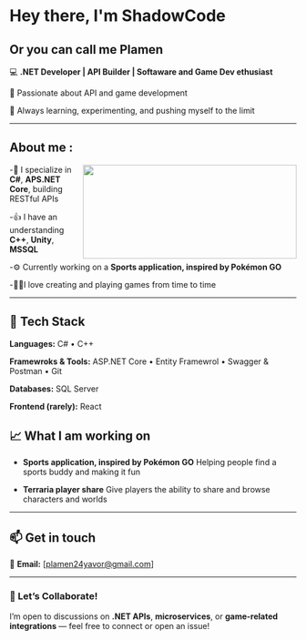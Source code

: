 # Hey there, I'm ShadowCode
## Or you can call me Plamen

💻 **.NET Developer | API Builder | Softaware and Game Dev ethusiast**

🎯 Passionate about API and game development

🚀 Always learning, experimenting, and pushing myself to the limit


---

## About me :

<img align="right" height="165" width="375" alt="" src="https://i.pinimg.com/originals/c3/04/87/c30487ca4ddfea1babb9382556097e63.gif" />

-🧩 I specialize in **C#**, **APS.NET Core**, building RESTful APIs

-👍 I have an understanding **C++**, **Unity**, **MSSQL**

-⚙️ Currently working on a **Sports application, inspired by Pokémon GO**

-🧑‍💻I love creating and playing games from time to time

---

## 🧰 Tech Stack

**Languages:**
C# • C++

**Framewroks & Tools:**
ASP.NET Core • Entity Framewrol • Swagger & Postman • Git

**Databases:**
SQL Server

**Frontend (rarely):**
React

## 📈 What I am working on
- **Sports application, inspired by Pokémon GO**
  Helping people find a sports buddy and making it fun

- **Terraria player share**
  Give players the ability to share and browse characters and worlds

---

## 📫 Get in touch

📧 **Email:** [plamen24yavor@gmail.com]  

---

### 💬 Let’s Collaborate!
I’m open to discussions on **.NET APIs**, **microservices**, or **game-related integrations** — feel free to connect or open an issue!

